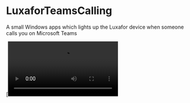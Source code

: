 # LuxaforTeamsCalling
A small Windows apps which lights up the Luxafor device when someone calls you on Microsoft Teams

[![Watch the video](LuxaforTeamsCalling.mp4)